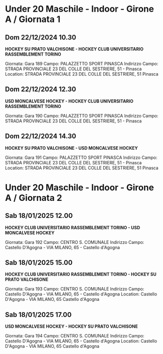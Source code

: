 # Under 20 Maschile - Indoor  - Girone A / Giornata 1
## Dom 22/12/2024 10.30
**HOCKEY SU PRATO VALCHISONE - HOCKEY CLUB UNIVERSITARIO RASSEMBLEMENT TORINO**

Giornata: Gara 189
Campo: PALAZZETTO SPORT PINASCA 
Indirizzo Campo:  STRADA PROVINCIALE 23 DEL COLLE DEL SESTRIERE, 51 - Pinasca
Location:  STRADA PROVINCIALE 23 DEL COLLE DEL SESTRIERE, 51 Pinasca


## Dom 22/12/2024 12.30
**USD MONCALVESE HOCKEY - HOCKEY CLUB UNIVERSITARIO RASSEMBLEMENT TORINO**

Giornata: Gara 190
Campo: PALAZZETTO SPORT PINASCA 
Indirizzo Campo:  STRADA PROVINCIALE 23 DEL COLLE DEL SESTRIERE, 51 - Pinasca


## Dom 22/12/2024 14.30
**HOCKEY SU PRATO VALCHISONE - USD MONCALVESE HOCKEY**

Giornata: Gara 191
Campo: PALAZZETTO SPORT PINASCA 
Indirizzo Campo:  STRADA PROVINCIALE 23 DEL COLLE DEL SESTRIERE, 51 - Pinasca
Location:  STRADA PROVINCIALE 23 DEL COLLE DEL SESTRIERE, 51 Pinasca

# Under 20 Maschile - Indoor  - Girone A / Giornata 2
## Sab 18/01/2025 12.00
**HOCKEY CLUB UNIVERSITARIO RASSEMBLEMENT TORINO - USD MONCALVESE HOCKEY**

Giornata: Gara 192
Campo: CENTRO S. COMUNALE 
Indirizzo Campo:  Castello D'Agogna - VIA MILANO, 65 - Castello d'Agogna


## Sab 18/01/2025 15.00
**HOCKEY CLUB UNIVERSITARIO RASSEMBLEMENT TORINO - HOCKEY SU PRATO VALCHISONE**

Giornata: Gara 193
Campo: CENTRO S. COMUNALE 
Indirizzo Campo:  Castello D'Agogna - VIA MILANO, 65 - Castello d'Agogna
Location:  Castello D'Agogna - VIA MILANO, 65 Castello d'Agogna


## Sab 18/01/2025 17.00
**USD MONCALVESE HOCKEY - HOCKEY SU PRATO VALCHISONE**

Giornata: Gara 194
Campo: CENTRO S. COMUNALE 
Indirizzo Campo:  Castello D'Agogna - VIA MILANO, 65 - Castello d'Agogna
Location:  Castello D'Agogna - VIA MILANO, 65 Castello d'Agogna

